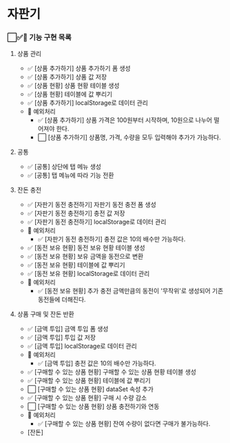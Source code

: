 # 자판기

### ⬜✅🚨 기능 구현 목록

1. 상품 관리
    + ✅ [상품 추가하기] 상품 추가하기 폼 생성
    + ✅ [상품 추가하기] 상품 값 저장
    + ✅ [상품 현황] 상품 현황 테이블 생성
    + ✅ [상품 현황] 테이블에 값 뿌리기
    + ✅ [상품 추가하기] localStorage로 데이터 관리
    + 🚨 예외처리
        + ✅ [상품 추가하기] 상품 가격은 100원부터 시작하며, 10원으로 나누어 떨어져야 한다.
        + ⬜ [상품 추가하기] 상품명, 가격, 수량을 모두 입력해야 추가가 가능하다.

2. 공통
    + ✅ [공통] 상단에 탭 메뉴 생성
    + ✅ [공통] 탭 메뉴에 따라 기능 전환

3. 잔돈 충전
    + ✅ [자판기 동전 충전하기] 자판기 동전 충전 폼 생성
    + ✅ [자판기 동전 충전하기] 충전 값 저장
    + ✅ [자판기 동전 충전하기] localStorage로 데이터 관리
    + 🚨 예외처리
        + ✅ [자판기 동전 충전하기] 충전 값은 10의 배수만 가능하다.
    + ✅ [동전 보유 현황] 동전 보유 현황 테이블 생성
    + ✅ [동전 보유 현황] 보유 금액을 동전으로 변환
    + ✅ [동전 보유 현황] 테이블에 값 뿌리기
    + ✅ [동전 보유 현황] localStorage로 데이터 관리
    + 🚨 예외처리
        + ✅ [동전 보유 현황] 추가 충전 금액만큼의 동전이 '무작위'로 생성되어 기존 동전들에 더해진다.

4. 상품 구매 및 잔돈 반환
    + ✅ [금액 투입] 금액 투입 폼 생성
    + ✅ [금액 투입] 투입 값 저장
    + ✅ [금액 투입] localStorage로 데이터 관리
    + 🚨 예외처리
        + ✅ [금액 투입] 충전 값은 10의 배수만 가능하다.
    + ✅ [구매할 수 있는 상품 현황] 구매할 수 있는 상품 현황 테이블 생성
    + ✅ [구매할 수 있는 상품 현황] 테이블에 값 뿌리기
    + ⬜ [구매할 수 있는 상품 현황] dataSet 속성 추가
    + ✅ [구매할 수 있는 상품 현황] 구매 시 수량 감소
    + ⬜ [구매할 수 있는 상품 현황] 상품 충전하기와 연동
    + 🚨 예외처리
        + ✅ [구매할 수 있는 상품 현황] 잔여 수량이 없다면 구매가 불가능하다.  
    + [잔돈]